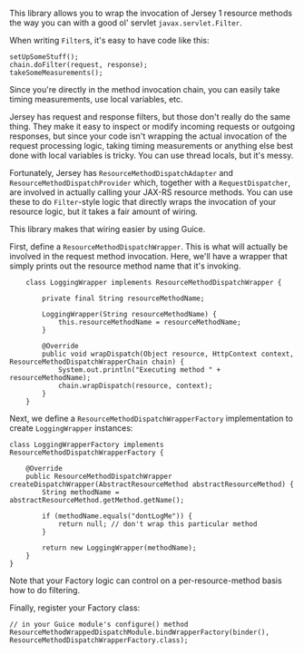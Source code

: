 This library allows you to wrap the invocation of Jersey 1 resource methods the way you can with a good ol' servlet `javax.servlet.Filter`.

When writing `Filter`s, it's easy to have code like this:

```
setUpSomeStuff();
chain.doFilter(request, response);
takeSomeMeasurements();
```

Since you're directly in the method invocation chain, you can easily take timing measurements, use local variables, etc.

Jersey has request and response filters, but those don't really do the same thing. They make it easy to inspect or modify incoming requests or outgoing responses, but since your code isn't wrapping the actual invocation of the request processing logic, taking timing measurements or anything else best done with local variables is tricky. You can use thread locals, but it's messy.

Fortunately, Jersey has `ResourceMethodDispatchAdapter` and `ResourceMethodDispatchProvider` which, together with a `RequestDispatcher`, are involved in actually calling your JAX-RS resource methods. You can use these to do `Filter`-style logic that directly wraps the invocation of your resource logic, but it takes a fair amount of wiring.

This library makes that wiring easier by using Guice.

First, define a `ResourceMethodDispatchWrapper`. This is what will actually be involved in the request method invocation. Here, we'll have a wrapper that simply prints out the resource method name that it's invoking.
```
    class LoggingWrapper implements ResourceMethodDispatchWrapper {

        private final String resourceMethodName;

        LoggingWrapper(String resourceMethodName) {
            this.resourceMethodName = resourceMethodName;
        }

        @Override
        public void wrapDispatch(Object resource, HttpContext context, ResourceMethodDispatchWrapperChain chain) {
            System.out.println("Executing method " + resourceMethodName);
            chain.wrapDispatch(resource, context);
        }
    }
```

Next, we define a `ResourceMethodDispatchWrapperFactory` implementation to create `LoggingWrapper` instances:

```
class LoggingWrapperFactory implements ResourceMethodDispatchWrapperFactory {

    @Override
    public ResourceMethodDispatchWrapper createDispatchWrapper(AbstractResourceMethod abstractResourceMethod) {
        String methodName = abstractResourceMethod.getMethod.getName();

        if (methodName.equals("dontLogMe")) {
            return null; // don't wrap this particular method
        }

        return new LoggingWrapper(methodName);
    }
}
```

Note that your Factory logic can control on a per-resource-method basis how to do filtering.

Finally, register your Factory class:
```
// in your Guice module's configure() method
ResourceMethodWrappedDispatchModule.bindWrapperFactory(binder(), ResourceMethodDispatchWrapperFactory.class);
```